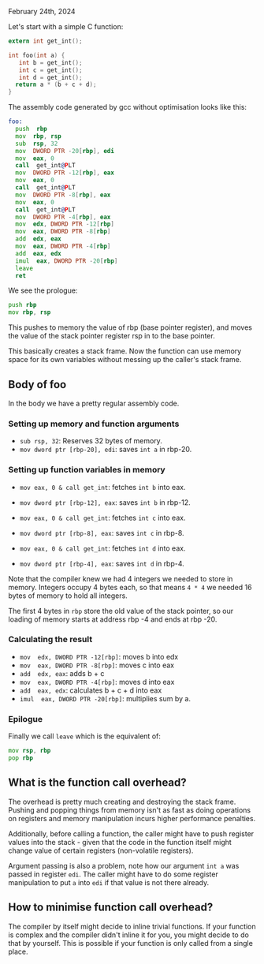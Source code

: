 February 24th, 2024

Let's start with a simple C function:

```c
extern int get_int();

int foo(int a) {
   int b = get_int();
   int c = get_int();
   int d = get_int();
  return a * (b + c + d);
}
```

The assembly code generated by gcc without optimisation looks like this:

```asm
foo:
  push  rbp
  mov  rbp, rsp
  sub  rsp, 32
  mov  DWORD PTR -20[rbp], edi
  mov  eax, 0
  call  get_int@PLT
  mov  DWORD PTR -12[rbp], eax
  mov  eax, 0
  call  get_int@PLT
  mov  DWORD PTR -8[rbp], eax
  mov  eax, 0
  call  get_int@PLT
  mov  DWORD PTR -4[rbp], eax
  mov  edx, DWORD PTR -12[rbp]
  mov  eax, DWORD PTR -8[rbp]
  add  edx, eax
  mov  eax, DWORD PTR -4[rbp]
  add  eax, edx
  imul  eax, DWORD PTR -20[rbp]
  leave
  ret
```

We see the prologue:

```asm
push rbp
mov rbp, rsp
```

This pushes to memory the value of rbp (base pointer register), and moves the
value of the stack pointer register rsp in to the base pointer.

This basically creates a stack frame. Now the function can use memory space for
its own variables without messing up the caller's stack frame.

## Body of foo

In the body we have a pretty regular assembly code.

### Setting up memory and function arguments
- `sub rsp, 32`: Reserves 32 bytes of memory.
- `mov dword ptr [rbp-20], edi`: saves `int a` in rbp-20.

### Setting up function variables in memory
- `mov eax, 0 & call get_int`: fetches `int b` into eax.
- `mov dword ptr [rbp-12], eax`: saves `int b` in rbp-12.

- `mov eax, 0 & call get_int`: fetches `int c` into eax.
- `mov dword ptr [rbp-8], eax`: saves `int c` in rbp-8.

- `mov eax, 0 & call get_int`: fetches `int d` into eax.
- `mov dword ptr [rbp-4], eax`: saves `int d` in rbp-4.

Note that the compiler knew we had 4 integers we needed to store in memory.
Integers occupy 4 bytes each, so that means `4 * 4` we needed 16 bytes of
memory to hold all integers.

The first 4 bytes in `rbp` store the old value of the stack pointer, so our
loading of memory starts at address rbp -4 and ends at rbp -20.

### Calculating the result

- `mov  edx, DWORD PTR -12[rbp]`: moves b into edx
- `mov  eax, DWORD PTR -8[rbp]`: moves c into eax
- `add  edx, eax`: adds b + c
- `mov  eax, DWORD PTR -4[rbp]`: moves d into eax
- `add  eax, edx`: calculates b + c + d into eax
- `imul  eax, DWORD PTR -20[rbp]`: multiplies sum by a.

### Epilogue
Finally we call `leave` which is the equivalent of:

```asm
mov rsp, rbp
pop rbp
```

## What is the function call overhead?

The overhead is pretty much creating and destroying the stack frame. Pushing
and popping things from memory isn't as fast as doing operations on registers
and memory manipulation incurs higher performance penalties.

Additionally, before calling a function, the caller might have to push register
values into the stack - given that the code in the function itself might change
value of certain registers (non-volatile registers).

Argument passing is also a problem, note how our argument `int a` was passed
in register `edi`. The caller might have to do some register manipulation to
put `a` into `edi` if that value is not there already.

## How to minimise function call overhead?

The compiler by itself might decide to inline trivial functions. If your
function is complex and the compiler didn't inline it for you, you might decide
to do that by yourself. This is possible if your function is only called from a
single place.

